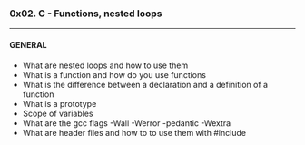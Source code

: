 ### 0x02. C - Functions, nested loops  
---  
#### GENERAL  
- What are nested loops and how to use them  
- What is a function and how do you use functions  
- What is the difference between a declaration and a definition of a function  
- What is a prototype  
- Scope of variables  
- What are the gcc flags -Wall -Werror -pedantic -Wextra  
- What are header files and how to to use them with #include  